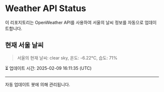 
# Weather API Status

이 리포지토리는 OpenWeather API를 사용하여 서울의 날씨 정보를 자동으로 업데이트합니다.

## 현재 서울 날씨
> 서울의 현재 날씨: clear sky, 온도: -6.22°C, 습도: 71%

⏳ 업데이트 시간: 2025-02-09 16:11:35 (UTC)

---
자동 업데이트 봇에 의해 관리됩니다.
